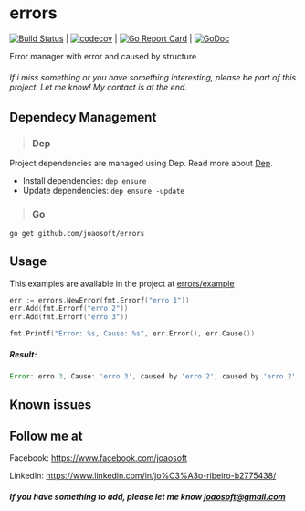 # errors
[![Build Status](https://travis-ci.org/joaosoft/errors.svg?branch=master)](https://travis-ci.org/joaosoft/errors) | [![codecov](https://codecov.io/gh/joaosoft/errors/branch/master/graph/badge.svg)](https://codecov.io/gh/joaosoft/errors) | [![Go Report Card](https://goreportcard.com/badge/github.com/joaosoft/errors)](https://goreportcard.com/report/github.com/joaosoft/errors) | [![GoDoc](https://godoc.org/github.com/joaosoft/errors?status.svg)](https://godoc.org/github.com/joaosoft/errors)

Error manager with error and caused by structure.

###### If i miss something or you have something interesting, please be part of this project. Let me know! My contact is at the end.

## Dependecy Management 
>### Dep

Project dependencies are managed using Dep. Read more about [Dep](https://github.com/golang/dep).
* Install dependencies: `dep ensure`
* Update dependencies: `dep ensure -update`


>### Go
```
go get github.com/joaosoft/errors
```

## Usage 
This examples are available in the project at [errors/example](https://github.com/joaosoft/errors/tree/master)
```go
err := errors.NewError(fmt.Errorf("erro 1"))
err.Add(fmt.Errorf("erro 2"))
err.Add(fmt.Errorf("erro 3"))

fmt.Printf("Error: %s, Cause: %s", err.Error(), err.Cause())
```

##### Result:
```javascript
Error: erro 3, Cause: 'erro 3', caused by 'erro 2', caused by 'erro 2'
```

## Known issues


## Follow me at
Facebook: https://www.facebook.com/joaosoft

LinkedIn: https://www.linkedin.com/in/jo%C3%A3o-ribeiro-b2775438/

##### If you have something to add, please let me know joaosoft@gmail.com
